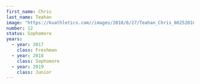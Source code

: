 ```yaml
---
first_name: Chris
last_name: Teahan
image: "https://kuathletics.com//images/2018/6/27/Teahan_Chris_06252018.jpg?width=182&height=250&mode=crop&anchor=topcenter"
number: 12
status: Sophomore
years:
  - year: 2017
    class: Freshman
  - year: 2018
    class: Sophomore
  - year: 2019
    class: Junior
---
```

